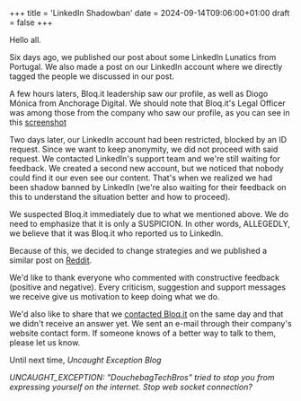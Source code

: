 +++
title = 'LinkedIn Shadowban'
date = 2024-09-14T09:06:00+01:00
draft = false
+++

Hello all.

Six days ago, we published our post about some LinkedIn Lunatics from Portugal. We also made a post on our LinkedIn account where we directly tagged the people we discussed in our post.

A few hours laters, Bloq.it leadership saw our profile, as well as Diogo Mónica from Anchorage Digital. We should note that Bloq.it's Legal Officer was among those from the company who saw our profile, as you can see in this [screenshot](https://imgur.com/a/YH3S5cm)

Two days later, our LinkedIn account had been restricted, blocked by an ID request. Since we want to keep anonymity, we did not proceed with said request. We contacted LinkedIn's support team and we're still waiting for feedback. We created a second new account, but we noticed that nobody could find it our even see our content. That's when we realized we had been shadow banned by LinkedIn (we're also waiting for their feedback on this to understand the situation better and how to proceed).

We suspected Bloq.it immediately due to what we mentioned above. We do need to emphasize that it is only a SUSPICION. In other words, ALLEGEDLY, we believe that it was Bloq.it who reported us to LinkedIn.

Because of this, we decided to change strategies and we published a similar post on [Reddit](https://www.reddit.com/r/portugal/comments/1fds9co/suspeitamos_que_a_bloqit_bloqueou_o_nosso_blog/).

We'd like to thank everyone who commented with constructive feedback (positive and negative). Every criticism, suggestion and support messages we receive give us motivation to keep doing what we do.

We'd also like to share that we [contacted Bloq.it](https://imgur.com/a/9zYotP9) on the same day and that we didn't receive an answer yet. We sent an e-mail through their company's website contact form. If someone knows of a better way to talk to them, please let us know.

Until next time,
_Uncaught Exception Blog_

_UNCAUGHT_EXCEPTION: "DouchebagTechBros" tried to stop you from expressing yourself on the internet. Stop web socket connection?_